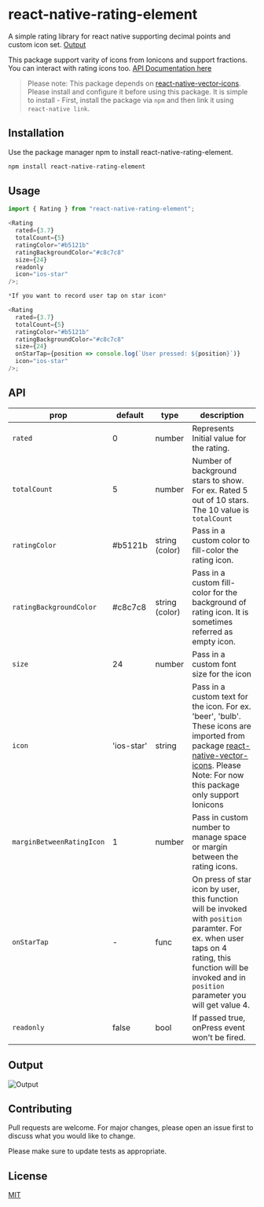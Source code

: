 # react-native-rating-element 

A simple rating library for react native supporting decimal points and custom icon set. [Output](https://github.com/ui-ninja/react-native-rating-element#output)

This package support varity of icons from Ionicons and support fractions. You can interact with rating icons too. [API Documentation here](https://github.com/ui-ninja/react-native-rating-element#api)

>Please note: This package depends on [react-native-vector-icons](https://github.com/oblador/react-native-vector-icons#installation). Please install and configure it before using this package. It is simple to install - First, install the package via `npm` and then link it using `react-native link`.

## Installation

Use the package manager npm to install react-native-rating-element.

```bash
npm install react-native-rating-element
```

## Usage

```javascript
import { Rating } from "react-native-rating-element";

<Rating
  rated={3.7}
  totalCount={5}
  ratingColor="#b5121b"
  ratingBackgroundColor="#c8c7c8"
  size={24}
  readonly
  icon="ios-star"
/>;

*If you want to record user tap on star icon*

<Rating
  rated={3.7}
  totalCount={5}
  ratingColor="#b5121b"
  ratingBackgroundColor="#c8c7c8"
  size={24}
  onStarTap={position => console.log(`User pressed: ${position}`)}
  icon="ios-star"
/>;


```

## API

| prop                      | default    | type           | description                                                                                                                                                                                                                                  |
| ------------------------- | ---------- | -------------- | -------------------------------------------------------------------------------------------------------------------------------------------------------------------------------------------------------------------------------------------- |
| `rated`                   | 0          | number         | Represents Initial value for the rating.                                                                                                                                                                                                     |
| `totalCount`              | 5          | number         | Number of background stars to show. For ex. Rated 5 out of 10 stars. The 10 value is `totalCount`                                                                                                                                            |
| `ratingColor`             | #b5121b    | string (color) | Pass in a custom color to fill-color the rating icon.                                                                                                                                                                                        |
| `ratingBackgroundColor`   | #c8c7c8    | string (color) | Pass in a custom fill-color for the background of rating icon. It is sometimes referred as empty icon.                                                                                                                                       |
| `size`                    | 24         | number         | Pass in a custom font size for the icon                                                                                                                                                                                                      |
| `icon`                    | 'ios-star' | string         | Pass in a custom text for the icon. For ex. 'beer', 'bulb'. These icons are imported from package [react-native-vector-icons](https://oblador.github.io/react-native-vector-icons/). Please Note: For now this package only support Ionicons |
| `marginBetweenRatingIcon` | 1          | number         | Pass in custom number to manage space or margin between the rating icons.                                                                                                                                                                    |
| `onStarTap`               | -          | func           | On press of star icon by user, this function will be invoked with `position` paramter. For ex. when user taps on 4 rating, this function will be invoked and in `position` parameter you will get value 4.                                   |
| `readonly`                | false      | bool           | If passed true, onPress event won't be fired.                                                                                                                                                                                                |

## Output

![Output](https://media1.giphy.com/media/RKBMM6OegB1QvfL4aY/giphy.gif)

## Contributing

Pull requests are welcome. For major changes, please open an issue first to discuss what you would like to change.

Please make sure to update tests as appropriate.

## License

[MIT](https://choosealicense.com/licenses/mit/)
